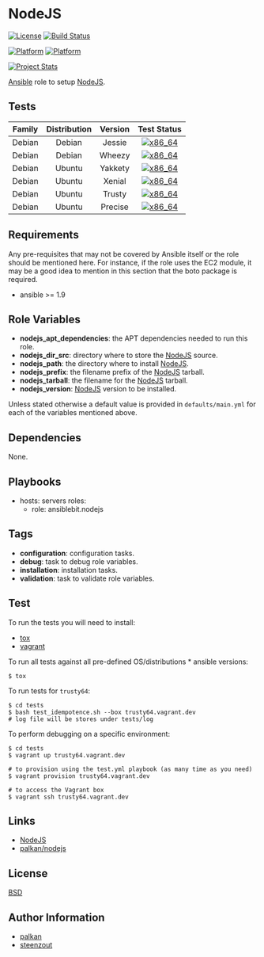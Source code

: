 # NodeJS

[![License](https://img.shields.io/badge/license-New%20BSD-blue.svg?style=flat)](https://raw.githubusercontent.com/ansiblebit/nodejs/master/LICENSE)
[![Build Status](https://travis-ci.org/ansiblebit/nodejs.svg?branch=master)](https://travis-ci.org/ansiblebit/nodejs)

[![Platform](http://img.shields.io/badge/platform-debian-a80030.svg?style=flat)](#)
[![Platform](http://img.shields.io/badge/platform-ubuntu-dd4814.svg?style=flat)](#)

[![Project Stats](https://www.openhub.net/p/ansiblebit-nodejs/widgets/project_thin_badge.gif)](https://www.openhub.net/p/ansiblebit-nodejs/)

[Ansible][ansible] role to setup [NodeJS][nodejs].


## Tests

| Family | Distribution | Version | Test Status |
|:-:|:-:|:-:|:-:|
| Debian | Debian  | Jessie  | [![x86_64](http://img.shields.io/badge/x86_64-passed-006400.svg?style=flat)](#) |
| Debian | Debian  | Wheezy  | [![x86_64](http://img.shields.io/badge/x86_64-passed-006400.svg?style=flat)](#) |
| Debian | Ubuntu  | Yakkety | [![x86_64](http://img.shields.io/badge/x86_64-passed-006400.svg?style=flat)](#) |
| Debian | Ubuntu  | Xenial  | [![x86_64](http://img.shields.io/badge/x86_64-passed-006400.svg?style=flat)](#) |
| Debian | Ubuntu  | Trusty  | [![x86_64](http://img.shields.io/badge/x86_64-passed-006400.svg?style=flat)](#) |
| Debian | Ubuntu  | Precise | [![x86_64](http://img.shields.io/badge/x86_64-passed-006400.svg?style=flat)](#) |

## Requirements

Any pre-requisites that may not be covered by Ansible itself or the role should be mentioned here.
For instance, if the role uses the EC2 module,
it may be a good idea to mention in this section that the boto package is required.

- ansible >= 1.9


## Role Variables

- **nodejs_apt_dependencies**: the APT dependencies needed to run this role.
- **nodejs_dir_src**: directory where to store the [NodeJS][nodejs] source.
- **nodejs_path**: the directory where to install [NodeJS][nodejs].
- **nodejs_prefix**: the filename prefix of the [NodeJS][nodejs] tarball.
- **nodejs_tarball**: the filename for the [NodeJS][nodejs] tarball.
- **nodejs_version**: [NodeJS][nodejs] version to be installed.

Unless stated otherwise a default value is provided in `defaults/main.yml` for each of the variables mentioned above.


## Dependencies

None.


## Playbooks

  - hosts: servers
    roles:
       - role: ansiblebit.nodejs


## Tags

- **configuration**: configuration tasks.
- **debug**: task to debug role variables.
- **installation**: installation tasks.
- **validation**: task to validate role variables.


## Test

To run the tests you will need to install:

- [tox](https://tox.readthedocs.org/)
- [vagrant](https://www.vagrantup.com/)

To run all tests against all pre-defined OS/distributions * ansible versions:

```
$ tox
```

To run tests for `trusty64`:

```
$ cd tests
$ bash test_idempotence.sh --box trusty64.vagrant.dev
# log file will be stores under tests/log
```

To perform debugging on a specific environment:

```
$ cd tests
$ vagrant up trusty64.vagrant.dev

# to provision using the test.yml playbook (as many time as you need)
$ vagrant provision trusty64.vagrant.dev

# to access the Vagrant box
$ vagrant ssh trusty64.vagrant.dev
```


## Links

- [NodeJS][nodejs]
- [palkan/nodejs][palkan/nodejs]


## License

[BSD][bsd]


## Author Information

- [palkan][palkan]
- [steenzout][steenzout]

[ansible]:      https://www.ansible.com         "Ansible"
[bsd]:          https://github.com/ansiblebit/nodejs/blob/master/LICENSE "BSD license"
[nodejs]:       https://nodejs.org/             "NodeJS"
[palkan]:       https://github.com/palkan/      "Vladimir Dementyev"
[palkan/nodejs]: https://github.com/palkan-ansible/nodejs "Palkan's NodeJS Ansible role"
[steenzout]:    http://github.com/steenzout/    "Pedro Salgado"
